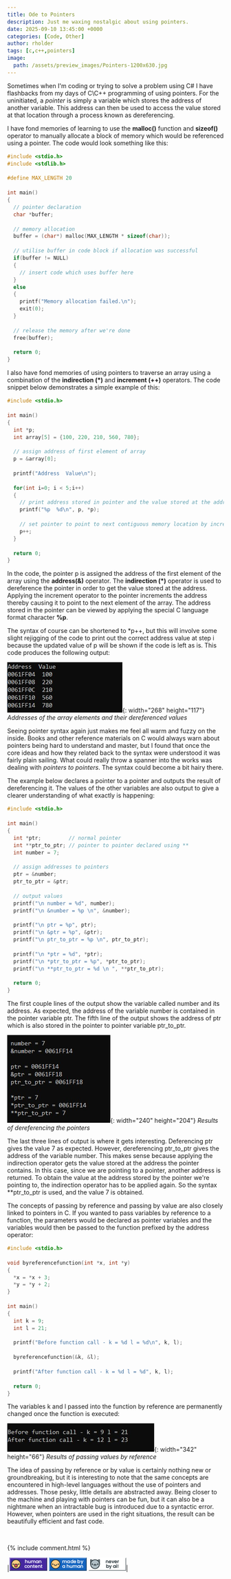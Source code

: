 ```yaml
---
title: Ode to Pointers
description: Just me waxing nostalgic about using pointers.
date: 2025-09-10 13:45:00 +0000
categories: [Code, Other]
author: rholder
tags: [c,c++,pointers]
image:
  path: /assets/preview_images/Pointers-1200x630.jpg
---
```


Sometimes when I'm coding or trying to solve a problem using C# I have flashbacks from my days of C\C++ programming of using pointers. For the uninitiated, a *pointer* is simply a variable which stores the address of another variable. This address can then be used to access the value stored at that location through a process known as dereferencing.  

I have fond memories of learning to use the **malloc()** function and **sizeof()** operator to manually allocate a block of memory which would be referenced using a pointer. The code would look something like this:

```c
#include <stdio.h>
#include <stdlib.h>

#define MAX_LENGTH 20

int main()
{
  // pointer declaration
  char *buffer; 
  
  // memory allocation
  buffer = (char*) malloc(MAX_LENGTH * sizeof(char));

  // utilise buffer in code block if allocation was successful
  if(buffer != NULL)
  {
    // insert code which uses buffer here
  }
  else
  {
    printf("Memory allocation failed.\n");
    exit(0);
  }

  // release the memory after we're done
  free(buffer);

  return 0;
}

```


I also have fond memories of using pointers to traverse an array using a combination of the **indirection (*)** and **increment (++)** operators. The code snippet below demonstrates a simple example of this:

```c
#include <stdio.h>

int main()
{
  int *p;
  int array[5] = {100, 220, 210, 560, 780};
  
  // assign address of first element of array 
  p = &array[0];
  
  printf("Address  Value\n");
  
  for(int i=0; i < 5;i++)
  {
    // print address stored in pointer and the value stored at the address
    printf("%p  %d\n", p, *p);

    // set pointer to point to next contiguous memory location by incrementing it
    p++;
  }
  
  return 0;
}
```


In the code, the pointer p is assigned the address of the first element of the array using the **address(&)** operator. The **indirection (*)** operator is used to dereference the pointer in order to get the value stored at the address. Applying the increment operator to the pointer increments the address thereby causing it to point to the next element of the array. The address stored in the pointer can be viewed by applying the special C language format character **%p**. 

The syntax of course can be shortened to *p++, but this will involve some slight rejigging of the code to print out the correct address value at step i because the updated value of p will be shown if the code is left as is. This code produces the following output:

![ArrayPointerOutput](/assets/posts/20250910/ArrayPointerOutput.jpg){: width="268" height="117"}
_Addresses of the array elements and their dereferenced values_


Seeing pointer syntax again just makes me feel all warm and fuzzy on the inside. Books and other reference materials on C would always warn about pointers being hard to understand and master, but I found that once the core ideas and how they related back to the syntax were understood it was fairly plain sailing. What could really throw a spanner into the works was dealing with *pointers to pointers*. The syntax could become a bit hairy there.

The example below declares a pointer to a pointer and outputs the result of dereferencing it. The values of the other variables are also output to give a clearer understanding of what exactly is happening:

```c
#include <stdio.h>

int main()
{
  int *ptr;         // normal pointer
  int **ptr_to_ptr; // pointer to pointer declared using **
  int number = 7;
  
  // assign addresses to pointers
  ptr = &number;
  ptr_to_ptr = &ptr;
  
  // output values
  printf("\n number = %d", number);
  printf("\n &number = %p \n", &number);
  
  printf("\n ptr = %p", ptr);
  printf("\n &ptr = %p", &ptr);
  printf("\n ptr_to_ptr = %p \n", ptr_to_ptr);
  
  printf("\n *ptr = %d", *ptr);
  printf("\n *ptr_to_ptr = %p", *ptr_to_ptr);
  printf("\n **ptr_to_ptr = %d \n ", **ptr_to_ptr);
  
  return 0;
}
```

The first couple lines of the output show the variable called number and its address. As expected, the address of the variable number is contained in the pointer variable ptr. The fifth line of the output shows the address of ptr which is also stored in the pointer to pointer variable ptr_to_ptr.

![PointerToPointerOutput](/assets/posts/20250910/PointerToPointerOutput.jpg){: width="240" height="204"}
_Results of dereferencing the pointers_

The last three lines of output is where it gets interesting. Deferencing ptr gives the value 7 as expected. However, dereferencing ptr_to_ptr gives the address of the variable number. This makes sense because applying the indirection operator gets the value stored at the address the pointer contains. In this case, since we are pointing to a pointer, another address is returned. To obtain the value at the address stored by the pointer we're pointing to, the indirection operator has to be applied again. So the syntax **ptr_to_ptr is used, and the value 7 is obtained.

The concepts of passing by reference and passing by value are also closely linked to pointers in C. If you wanted to pass variables by reference to a function, the parameters would be declared as pointer variables and the variables would then be passed to the function prefixed by the address operator:

```c
#include <stdio.h>

void byreferencefunction(int *x, int *y)
{
  *x = *x + 3;
  *y = *y + 2;
}

int main()
{
  int k = 9;
  int l = 21;

  printf("Before function call - k = %d l = %d\n", k, l);
  
  byreferencefunction(&k, &l);
  
  printf("After function call - k = %d l = %d", k, l);
  
  return 0;
}
```

The variables k and l passed into the function by reference are permanently changed once the function is executed:

![PassingByReference](/assets/posts/20250910/PassingByReference.jpg){: width="342" height="66"}
_Results of passing values by reference_

The idea of passing by reference or by value is certainly nothing new or groundbreaking, but it is interesting to note that the same concepts are encountered in high-level languages without the use of pointers and addresses. Those pesky, little details are abstracted away. Being closer to the machine and playing with pointers can be fun, but it can also be a nightmare when an intractable bug is introduced due to a syntactic error. However, when pointers are used in the right situations, the result can be beautifully efficient and fast code.

<br>

{% include comment.html %}
<br>

|![HumanContent](/assets/posts/badges/HumanContent_08.png) ![MadeByAHuman](/assets/posts/badges/MadeByAHuman_07.png) ![NeverByAI](/assets/posts/badges/NeverByAi_01.png)| 







